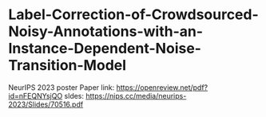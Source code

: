 # Label-Correction-of-Crowdsourced-Noisy-Annotations-with-an-Instance-Dependent-Noise-Transition-Model

NeurIPS 2023 poster
Paper link: https://openreview.net/pdf?id=nFEQNYsjQO
sldes: https://nips.cc/media/neurips-2023/Slides/70516.pdf
